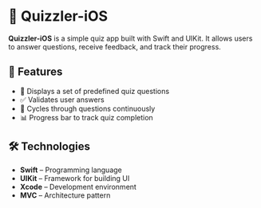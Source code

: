 
# 📱 Quizzler-iOS

**Quizzler-iOS** is a simple quiz app built with Swift and UIKit. It allows users to answer questions, receive feedback, and track their progress.

## 🚀 Features
- 📌 Displays a set of predefined quiz questions
- ✅ Validates user answers
- 🔄 Cycles through questions continuously
- 📊 Progress bar to track quiz completion

## 🛠️ Technologies
- **Swift** – Programming language
- **UIKit** – Framework for building UI
- **Xcode** – Development environment
- **MVC** – Architecture pattern
